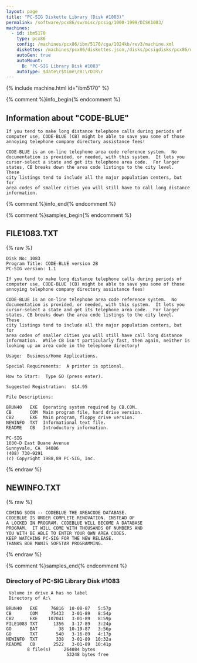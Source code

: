 ```yaml
---
layout: page
title: "PC-SIG Diskette Library (Disk #1083)"
permalink: /software/pcx86/sw/misc/pcsig/1000-1999/DISK1083/
machines:
  - id: ibm5170
    type: pcx86
    config: /machines/pcx86/ibm/5170/cga/1024kb/rev3/machine.xml
    diskettes: /machines/pcx86/diskettes.json,/disks/pcsigdisks/pcx86/diskettes.json
    autoGen: true
    autoMount:
      B: "PC-SIG Library Disk #1083"
    autoType: $date\r$time\rB:\rDIR\r
---
```


{% include machine.html id="ibm5170" %}

{% comment %}info_begin{% endcomment %}

## Information about "CODE-BLUE"

    If you tend to make long distance telephone calls during periods of
    computer use, CODE-BLUE (CB) might be able to save you some of those
    annoying telephone company directory assistance fees!
    
    CODE-BLUE is an on-line telephone area code reference system.  No
    documentation is provided, or needed, with this system.  It lets you
    cursor-select a state and get its telephone area code.  For larger
    states, CB breaks down the area code listings to the city level.  These
    city listings tend to include all the major population centers, but for
    area codes of smaller cities you will still have to call long distance
    information.
{% comment %}info_end{% endcomment %}

{% comment %}samples_begin{% endcomment %}

## FILE1083.TXT

{% raw %}
```
Disk No: 1083
Program Title: CODE-BLUE version 2B
PC-SIG version: 1.1

If you tend to make long distance telephone calls during periods of
computer use, CODE-BLUE (CB) might be able to save you some of those
annoying telephone company directory assistance fees!

CODE-BLUE is an on-line telephone area code reference system.  No
documentation is provided, or needed, with this system.  It lets you
cursor-select a state and get its telephone area code.  For larger
states, CB breaks down the area code listings to the city level.  These
city listings tend to include all the major population centers, but for
area codes of smaller cities you will still have call long distance
information.  While CB isn't particularly fast, then again, neither is
looking up an area code in the telephone directory!

Usage:  Business/Home Applications.

Special Requirements:  A printer is optional.

How to Start:  Type GO (press enter).

Suggested Registration:  $14.95

File Descriptions:

BRUN40   EXE  Operating system required by CB.COM.
CB       COM  Main program file, hard drive version.
CB2      EXE  Main program, floppy drive version.
NEWINFO  TXT  Informational text file.
README   CB   Introductory information.

PC-SIG
1030-D East Duane Avenue
Sunnyvale, CA  94086
(408) 730-9291
(c) Copyright 1988,89 PC-SIG, Inc.

```
{% endraw %}

## NEWINFO.TXT

{% raw %}
```
COMING SOON -- CODEBLUE THE AREACODE DATABASE.
CODEBLUE IS UNDER COMPLETE RENOVATION. INSTEAD OF 
A LOCKED IN PROGRAM. CODEBLUE WILL BECOME A DATABASE
PROGRAM.  IT WILL COME WITH THOUSANDS OF NUMBERS AND
YOU WITH BE ABLE TO ENTER YOUR OWN AREA CODES.
KEEP WATCHING PC-SIG FOR THE NEW RELEASE.
THANKS BOB MANIS SOFSTAR PROGRAMMING.
```
{% endraw %}

{% comment %}samples_end{% endcomment %}

### Directory of PC-SIG Library Disk #1083

     Volume in drive A has no label
     Directory of A:\

    BRUN40   EXE     76816  10-08-87   5:57p
    CB       COM     75433   3-01-89   8:54p
    CB2      EXE    107041   3-01-89   8:59p
    FILE1083 TXT      1356   3-17-89   3:24p
    GO       BAT        38  10-19-87   3:56p
    GO       TXT       540   3-16-89   4:17p
    NEWINFO  TXT       338   3-01-89  10:32a
    README   CB       2522   3-01-89  10:41p
            8 file(s)     264084 bytes
                           53248 bytes free
